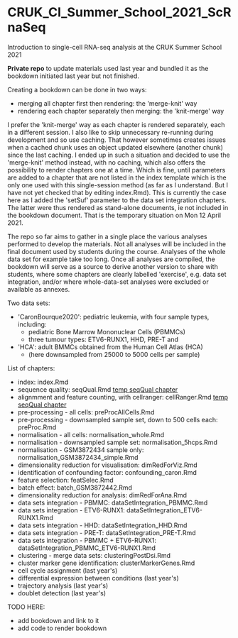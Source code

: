 # CRUK_CI_Summer_School_2021_ScRnaSeq
Introduction to single-cell RNA-seq analysis at the CRUK Summer School 2021

**Private repo** to update materials used last year and bundled it as the bookdown initiated last year but not finished.

Creating a bookdown can be done in two ways:

* merging all chapter first then rendering: the 'merge-knit' way
* rendering each chapter separately then merging: the 'knit-merge' way

I prefer the 'knit-merge' way as each chapter is rendered separately, each in a different session. I also like to skip unnecessary re-running during development and so use caching. That however sometimes creates issues when a cached chunk uses an object updated elsewhere (another chunk) since the last caching. I ended up in such a situation and decided to use the 'merge-knit' method instead, with no caching, which also offers the possibility to render chapters one at a time. Which is fine, until parameters are added to a chapter that are not listed in the index template which is the only one used with this single-session method (as far as I understand. But I have not yet checked that by editing index.Rmd). This is currently the case here as I added the 'setSuf' parameter to the data set integration chapters. The latter were thus rendered as stand-alone documents, ie not included in the bookdown document. That is the temporary situation on Mon 12 April 2021.

The repo so far aims to gather in a single place the various analyses performed to develop the materials. Not all analyses will be included in the final document used by students during the course. Analyses of the whole data set for example take too long. Once all analyses are compiled, the bookdown will serve as a source to derive another version to share with students, where some chapters are clearly labelled 'exercise', e.g. data set integration, and/or where whole-data-set analyses were excluded or available as annexes.  

Two data sets:

* 'CaronBourque2020': pediatric leukemia, with four sample types, including:
  * pediatric Bone Marrow Mononuclear Cells (PBMMCs)
  * three tumour types: ETV6-RUNX1, HHD, PRE-T and  
* 'HCA': adult BMMCs obtained from the Human Cell Atlas (HCA)
  * (here downsampled from 25000 to 5000 cells per sample)

List of chapters:

* index: index.Rmd
* sequence quality: seqQual.Rmd [temp seqQual chapter](AnaWiSce/Ana1/BookDownMkWoC/SeqQualTop.html)
* alignmment and feature counting, with cellranger: cellRanger.Rmd [temp seqQual chapter](AnaWiSce/Ana1/BookDownMkWoC/SeqQualTop.html)
* pre-processing - all cells: preProcAllCells.Rmd
* pre-processing - downsampled sample set, down to 500 cells each: preProc.Rmd
* normalisation - all cells: normalisation_whole.Rmd
* normalisation - downsampled sample set: normalisation_5hcps.Rmd
* normalisation - GSM3872434 sample only: normalisation_GSM3872434_simple.Rmd
* dimensionality reduction for visualisation: dimRedForViz.Rmd
* identification of confounding factor: confounding_caron.Rmd
* feature selection: featSelec.Rmd
* batch effect: batch_GSM3872442.Rmd
* dimensionality reduction for analysis: dimRedForAna.Rmd
* data sets integration - PBMMC: dataSetIntegration_PBMMC.Rmd
* data sets integration - ETV6-RUNX1: dataSetIntegration_ETV6-RUNX1.Rmd
* data sets integration - HHD: dataSetIntegration_HHD.Rmd
* data sets integration - PRE-T: dataSetIntegration_PRE-T.Rmd
* data sets integration - PBMMC + ETV6-RUNX1: dataSetIntegration_PBMMC_ETV6-RUNX1.Rmd
* clustering - merge data sets: clusteringPostDsi.Rmd
* cluster marker gene identification: clusterMarkerGenes.Rmd
* cell cycle assignment (last year's)
* differential expression between conditions (last year's)
* trajectory analysis (last year's)
* doublet detection (last year's)

TODO HERE:

* add bookdown and link to it
* add code to render bookdown
